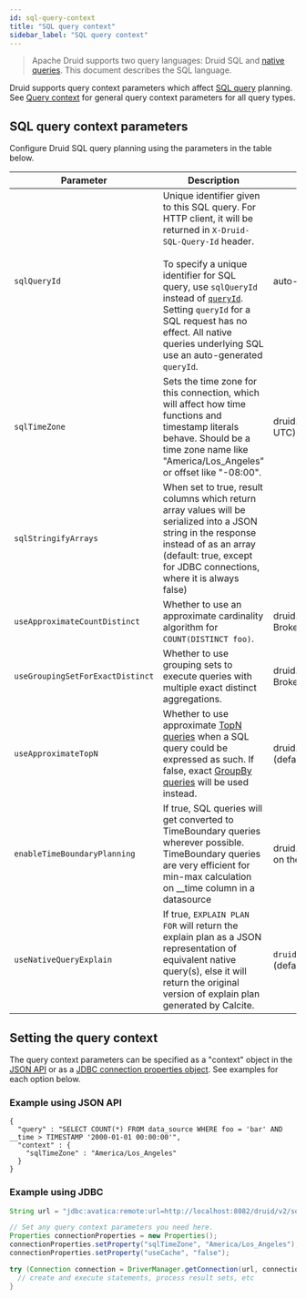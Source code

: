 ```yaml
---
id: sql-query-context
title: "SQL query context"
sidebar_label: "SQL query context"
---
```


<!--
  ~ Licensed to the Apache Software Foundation (ASF) under one
  ~ or more contributor license agreements.  See the NOTICE file
  ~ distributed with this work for additional information
  ~ regarding copyright ownership.  The ASF licenses this file
  ~ to you under the Apache License, Version 2.0 (the
  ~ "License"); you may not use this file except in compliance
  ~ with the License.  You may obtain a copy of the License at
  ~
  ~   http://www.apache.org/licenses/LICENSE-2.0
  ~
  ~ Unless required by applicable law or agreed to in writing,
  ~ software distributed under the License is distributed on an
  ~ "AS IS" BASIS, WITHOUT WARRANTIES OR CONDITIONS OF ANY
  ~ KIND, either express or implied.  See the License for the
  ~ specific language governing permissions and limitations
  ~ under the License.
  -->

> Apache Druid supports two query languages: Druid SQL and [native queries](querying.md).
> This document describes the SQL language.

Druid supports query context parameters which affect [SQL query](./sql.md) planning.
See [Query context](query-context.md) for general query context parameters for all query types.

## SQL query context parameters

Configure Druid SQL query planning using the parameters in the table below.

|Parameter|Description|Default value|
|---------|-----------|-------------|
|`sqlQueryId`|Unique identifier given to this SQL query. For HTTP client, it will be returned in `X-Druid-SQL-Query-Id` header.<br/><br/>To specify a unique identifier for SQL query, use `sqlQueryId` instead of [`queryId`](query-context.md). Setting `queryId` for a SQL request has no effect. All native queries underlying SQL use an auto-generated `queryId`.|auto-generated|
|`sqlTimeZone`|Sets the time zone for this connection, which will affect how time functions and timestamp literals behave. Should be a time zone name like "America/Los_Angeles" or offset like "-08:00".|druid.sql.planner.sqlTimeZone on the Broker (default: UTC)|
|`sqlStringifyArrays`|When set to true, result columns which return array values will be serialized into a JSON string in the response instead of as an array (default: true, except for JDBC connections, where it is always false)|
|`useApproximateCountDistinct`|Whether to use an approximate cardinality algorithm for `COUNT(DISTINCT foo)`.|druid.sql.planner.useApproximateCountDistinct on the Broker (default: true)|
|`useGroupingSetForExactDistinct`|Whether to use grouping sets to execute queries with multiple exact distinct aggregations.|druid.sql.planner.useGroupingSetForExactDistinct on the Broker (default: false)|
|`useApproximateTopN`|Whether to use approximate [TopN queries](topnquery.md) when a SQL query could be expressed as such. If false, exact [GroupBy queries](groupbyquery.md) will be used instead.|druid.sql.planner.useApproximateTopN on the Broker (default: true)|
|`enableTimeBoundaryPlanning`|If true, SQL queries will get converted to TimeBoundary queries wherever possible. TimeBoundary queries are very efficient for min-max calculation on __time column in a datasource |druid.query.default.context.enableTimeBoundaryPlanning on the Broker (default: false)|
|`useNativeQueryExplain`|If true, `EXPLAIN PLAN FOR` will return the explain plan as a JSON representation of equivalent native query(s), else it will return the original version of explain plan generated by Calcite.|`druid.sql.planner.useNativeQueryExplain` on the Broker (default: true)|

## Setting the query context
The query context parameters can be specified as a "context" object in the [JSON API](sql-api.md) or as a [JDBC connection properties object](sql-jdbc.md).
See examples for each option below.

### Example using JSON API

```
{
  "query" : "SELECT COUNT(*) FROM data_source WHERE foo = 'bar' AND __time > TIMESTAMP '2000-01-01 00:00:00'",
  "context" : {
    "sqlTimeZone" : "America/Los_Angeles"
  }
}
```

### Example using JDBC

```java
String url = "jdbc:avatica:remote:url=http://localhost:8082/druid/v2/sql/avatica/";

// Set any query context parameters you need here.
Properties connectionProperties = new Properties();
connectionProperties.setProperty("sqlTimeZone", "America/Los_Angeles");
connectionProperties.setProperty("useCache", "false");

try (Connection connection = DriverManager.getConnection(url, connectionProperties)) {
  // create and execute statements, process result sets, etc
}
```
